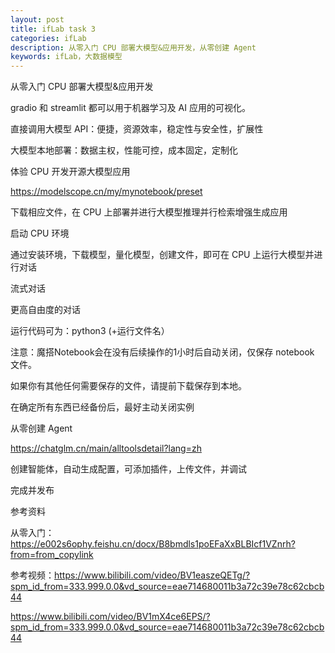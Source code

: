 ```yaml
---
layout: post
title: ifLab task 3
categories: ifLab
description: 从零入门 CPU 部署大模型&应用开发，从零创建 Agent
keywords: ifLab，大数据模型
---
```

从零入门 CPU 部署大模型&应用开发

gradio 和 streamlit 都可以用于机器学习及 AI 应用的可视化。

直接调用大模型 API：便捷，资源效率，稳定性与安全性，扩展性

大模型本地部署：数据主权，性能可控，成本固定，定制化

体验 CPU 开发开源大模型应用

 https://modelscope.cn/my/mynotebook/preset

 下载相应文件，在 CPU 上部署并进行大模型推理并行检索增强生成应用

 启动 CPU 环境

 通过安装环境，下载模型，量化模型，创建文件，即可在 CPU 上运行大模型并进行对话

 流式对话

 更高自由度的对话

运行代码可为：python3 (+运行文件名）

注意：魔搭Notebook会在没有后续操作的1小时后自动关闭，仅保存 notebook 文件。

如果你有其他任何需要保存的文件，请提前下载保存到本地。

在确定所有东西已经备份后，最好主动关闭实例

从零创建 Agent

https://chatglm.cn/main/alltoolsdetail?lang=zh

 创建智能体，自动生成配置，可添加插件，上传文件，并调试

 完成并发布

参考资料

从零入门：https://e002s6ophy.feishu.cn/docx/B8bmdls1poEFaXxBLBIcf1VZnrh?from=from_copylink

参考视频：https://www.bilibili.com/video/BV1easzeQETg/?spm_id_from=333.999.0.0&vd_source=eae714680011b3a72c39e78c62cbcb44

https://www.bilibili.com/video/BV1mX4ce6EPS/?spm_id_from=333.999.0.0&vd_source=eae714680011b3a72c39e78c62cbcb44
         
